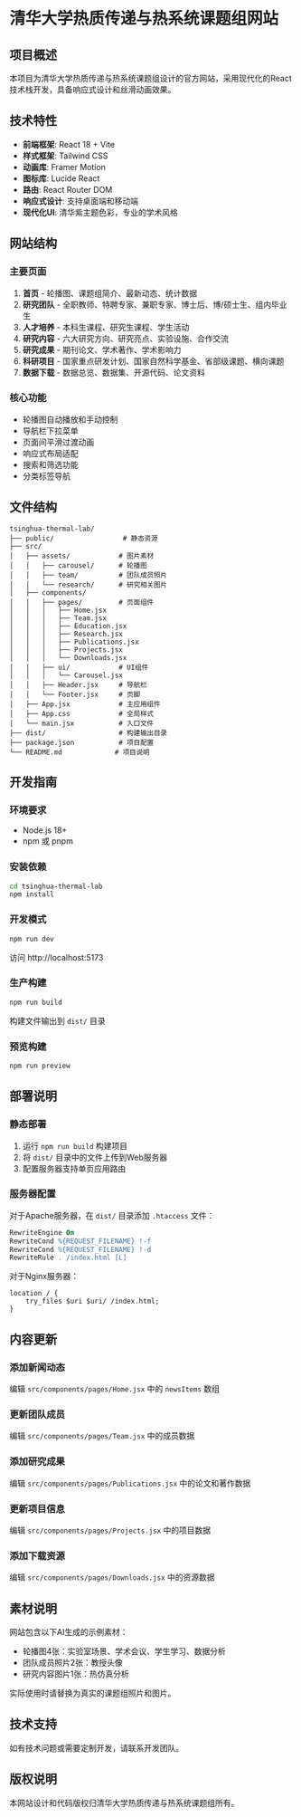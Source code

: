 # 清华大学热质传递与热系统课题组网站

## 项目概述

本项目为清华大学热质传递与热系统课题组设计的官方网站，采用现代化的React技术栈开发，具备响应式设计和丝滑动画效果。

## 技术特性

- **前端框架**: React 18 + Vite
- **样式框架**: Tailwind CSS
- **动画库**: Framer Motion
- **图标库**: Lucide React
- **路由**: React Router DOM
- **响应式设计**: 支持桌面端和移动端
- **现代化UI**: 清华紫主题色彩，专业的学术风格

## 网站结构

### 主要页面
1. **首页** - 轮播图、课题组简介、最新动态、统计数据
2. **研究团队** - 全职教师、特聘专家、兼职专家、博士后、博/硕士生、组内毕业生
3. **人才培养** - 本科生课程、研究生课程、学生活动
4. **研究内容** - 六大研究方向、研究亮点、实验设施、合作交流
5. **研究成果** - 期刊论文、学术著作、学术影响力
6. **科研项目** - 国家重点研发计划、国家自然科学基金、省部级课题、横向课题
7. **数据下载** - 数据总览、数据集、开源代码、论文资料

### 核心功能
- 轮播图自动播放和手动控制
- 导航栏下拉菜单
- 页面间平滑过渡动画
- 响应式布局适配
- 搜索和筛选功能
- 分类标签导航

## 文件结构

```
tsinghua-thermal-lab/
├── public/                 # 静态资源
├── src/
│   ├── assets/            # 图片素材
│   │   ├── carousel/      # 轮播图
│   │   ├── team/          # 团队成员照片
│   │   └── research/      # 研究相关图片
│   ├── components/
│   │   ├── pages/         # 页面组件
│   │   │   ├── Home.jsx
│   │   │   ├── Team.jsx
│   │   │   ├── Education.jsx
│   │   │   ├── Research.jsx
│   │   │   ├── Publications.jsx
│   │   │   ├── Projects.jsx
│   │   │   └── Downloads.jsx
│   │   ├── ui/            # UI组件
│   │   │   └── Carousel.jsx
│   │   ├── Header.jsx     # 导航栏
│   │   └── Footer.jsx     # 页脚
│   ├── App.jsx            # 主应用组件
│   ├── App.css            # 全局样式
│   └── main.jsx           # 入口文件
├── dist/                  # 构建输出目录
├── package.json           # 项目配置
└── README.md             # 项目说明
```

## 开发指南

### 环境要求
- Node.js 18+
- npm 或 pnpm

### 安装依赖
```bash
cd tsinghua-thermal-lab
npm install
```

### 开发模式
```bash
npm run dev
```
访问 http://localhost:5173

### 生产构建
```bash
npm run build
```
构建文件输出到 `dist/` 目录

### 预览构建
```bash
npm run preview
```

## 部署说明

### 静态部署
1. 运行 `npm run build` 构建项目
2. 将 `dist/` 目录中的文件上传到Web服务器
3. 配置服务器支持单页应用路由

### 服务器配置
对于Apache服务器，在 `dist/` 目录添加 `.htaccess` 文件：
```apache
RewriteEngine On
RewriteCond %{REQUEST_FILENAME} !-f
RewriteCond %{REQUEST_FILENAME} !-d
RewriteRule . /index.html [L]
```

对于Nginx服务器：
```nginx
location / {
    try_files $uri $uri/ /index.html;
}
```

## 内容更新

### 添加新闻动态
编辑 `src/components/pages/Home.jsx` 中的 `newsItems` 数组

### 更新团队成员
编辑 `src/components/pages/Team.jsx` 中的成员数据

### 添加研究成果
编辑 `src/components/pages/Publications.jsx` 中的论文和著作数据

### 更新项目信息
编辑 `src/components/pages/Projects.jsx` 中的项目数据

### 添加下载资源
编辑 `src/components/pages/Downloads.jsx` 中的资源数据

## 素材说明

网站包含以下AI生成的示例素材：
- 轮播图4张：实验室场景、学术会议、学生学习、数据分析
- 团队成员照片2张：教授头像
- 研究内容图片1张：热仿真分析

实际使用时请替换为真实的课题组照片和图片。

## 技术支持

如有技术问题或需要定制开发，请联系开发团队。

## 版权说明

本网站设计和代码版权归清华大学热质传递与热系统课题组所有。

